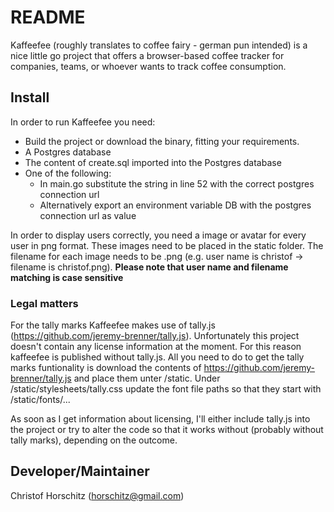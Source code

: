 # README #
Kaffeefee (roughly translates to coffee fairy - german pun intended) is a nice little go project that offers a browser-based coffee tracker for companies, teams, or whoever wants to track coffee consumption.

## Install ##
In order to run Kaffeefee you need:

* Build the project or download the binary, fitting your requirements.
* A Postgres database
* The content of create.sql imported into the Postgres database
* One of the following:
    * In main.go substitute the string in line 52 with the correct postgres connection url
    * Alternatively export an environment variable DB with the postgres connection url as value

In order to display users correctly, you need a image or avatar for every user in png format. These images need to be placed in the static folder.
The filename for each image needs to be <user name>.png (e.g. user name is christof -> filename is christof.png).
**Please note that user name and filename matching is case sensitive**

### Legal matters ###
For the tally marks Kaffeefee makes use of tally.js (https://github.com/jeremy-brenner/tally.js). Unfortunately this project doesn't contain any license information at the moment.
For this reason kaffeefee is published without tally.js. All you need to do to get the tally marks funtionality is download the contents of https://github.com/jeremy-brenner/tally.js and place them unter /static.
Under /static/stylesheets/tally.css update the font file paths so that they start with /static/fonts/...

As soon as I get information about licensing, I'll either include tally.js into the project or try to alter the code so that it works without (probably without tally marks), depending on the outcome.

## Developer/Maintainer ##
Christof Horschitz (horschitz@gmail.com)
